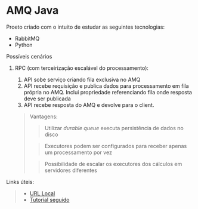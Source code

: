 # AMQ Java
Proeto criado com o intuito de estudar as seguintes tecnologias:
* RabbitMQ
* Python

Possíveis cenários

1. RPC (com terceirização escalável do processamento):
    1. API sobe serviço criando fila exclusiva no AMQ
    2. API recebe requisição e publica dados para processamento em fila própria no AMQ. Inclui propriedade referenciando fila onde resposta deve ser publicada
    3. API recebe resposta do AMQ e devolve para o client.

    >  Vantagens:
    >> Utilizar _durable queue_ executa persistência de dados no disco
    >
    >> Executores podem ser configurados para receber apenas um processamento por vez
    >
    >> Possibilidade de escalar os executores dos cálculos em servidores diferentes

Links úteis:
> * [URL Local](http://localhost:15672)
> * [Tutorial seguido](https://www.rabbitmq.com/tutorials/tutorial-six-java.html)
